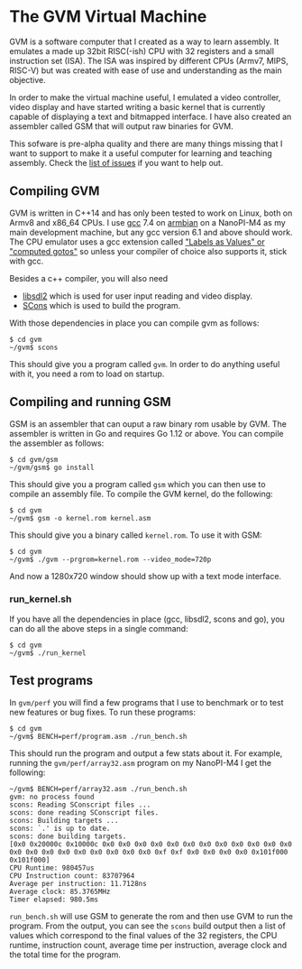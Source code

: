 # The GVM Virtual Machine

GVM is a software computer that I created as a way to learn assembly. It emulates a made up 32bit RISC(-ish) CPU with 32 registers and a small instruction set (ISA). The ISA was inspired by different CPUs (Armv7, MIPS, RISC-V) but was created with ease of use and understanding as the main objective.

In order to make the virtual machine useful, I emulated a video controller, video display and have started writing a basic kernel that is currently capable of displaying a text and bitmapped interface. I have also created an assembler called GSM that will output raw binaries for GVM.

This sofware is pre-alpha quality and there are many things missing that I want to support to make it a useful computer for learning and teaching assembly. Check the [list of issues](https://github.com/avalonbits/gvm/issues) if you want to help out.

## Compiling GVM

GVM is written in C++14 and has only been tested to work on Linux, both on Armv8 and x86_64 CPUs. I use [gcc](https://gcc.gnu.org/) 7.4 on [armbian](https://armbian.com) on a NanoPI-M4 as my main development machine, but any gcc version 6.1 and above should work. The CPU emulator uses a gcc extension called ["Labels as Values" or "computed gotos"](https://gcc.gnu.org/onlinedocs/gcc/Labels-as-Values.html) so unless your compiler of choice also supports it, stick with gcc.

Besides a c++ compiler, you will also need
  - [libsdl2](https://www.libsdl.org/download-2.0.php) which is used for user input reading and video display.
  - [SCons](https://scons.org) which is used to build the program.

With those dependencies in place you can compile gvm as follows:

```
$ cd gvm
~/gvm$ scons
```

This should give you a program called `gvm`. In order to do anything useful with it, you need a rom to load on startup.

## Compiling and running GSM

GSM is an assembler that can ouput a raw binary rom usable by GVM. The assembler is written in Go and requires Go 1.12 or above. You can compile the assembler as follows:

```
$ cd gvm/gsm
~/gvm/gsm$ go install
```

This should give you a program called `gsm` which you can then use to compile an assembly file. To compile the GVM kernel, do the following:

```
$ cd gvm
~/gvm$ gsm -o kernel.rom kernel.asm
```

This should give you a binary called `kernel.rom`. To use it with GSM:

```
$ cd gvm
~/gvm$ ./gvm --prgrom=kernel.rom --video_mode=720p
```

And now a 1280x720 window should show up with a text mode interface.

### run_kernel.sh
If you have all the dependencies in place (gcc, libsdl2, scons and go), you can do all the above steps in a single command:

```
$ cd gvm
~/gvm$ ./run_kernel
```

## Test programs
In `gvm/perf` you will find a few programs that I use to benchmark or to test new features or bug fixes. To run these programs:

```
$ cd gvm
~/gvm$ BENCH=perf/program.asm ./run_bench.sh
```

This should run the program and output a few stats about it. For example, running the `gvm/perf/array32.asm` program on my NanoPI-M4 I get the following:

```
~/gvm$ BENCH=perf/array32.asm ./run_bench.sh 
gvm: no process found
scons: Reading SConscript files ...
scons: done reading SConscript files.
scons: Building targets ...
scons: `.' is up to date.
scons: done building targets.
[0x0 0x20000c 0x10000c 0x0 0x0 0x0 0x0 0x0 0x0 0x0 0x0 0x0 0x0 0x0 0x0 0x0 0x0 0x0 0x0 0x0 0x0 0x0 0x0 0x0 0xf 0xf 0x0 0x0 0x0 0x0 0x101f000 0x101f000]
CPU Runtime: 980457us
CPU Instruction count: 83707964
Average per instruction: 11.7128ns
Average clock: 85.3765MHz
Timer elapsed: 980.5ms
```

`run_bench.sh` will use GSM to generate the rom and then use GVM to run the program. From the output, you can see the `scons` build output then a list of values which correspond to the final values of the 32 registers, the CPU runtime, instruction count, average time per instruction, average clock and the total time for the program.
